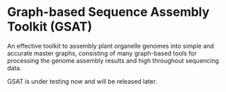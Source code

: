 # Graph-based Sequence Assembly Toolkit (GSAT)

An effective toolkit to assembly plant organelle genomes into simple and accurate master graphs, consisting of many graph-based tools for processing the genome assembly results and high throughout sequencing data.

GSAT is under testing now and will be released later.
